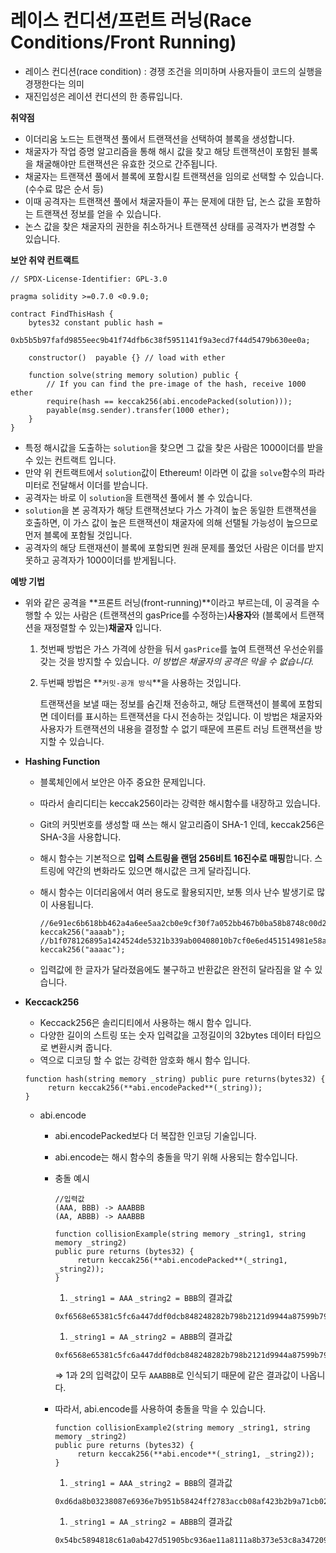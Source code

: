 # 레이스 컨디션/프런트 러닝(Race Conditions/Front Running)

- 레이스 컨디션(race condition) : 경쟁 조건을 의미하며 사용자들이 코드의 실행을 경쟁한다는 의미
- 재진입성은 레이션 컨디션의 한 종류입니다.

**취약점**

- 이더리움 노드는 트랜잭션 풀에서 트랜잭션을 선택하여 블록을 생성합니다.
- 채굴자가 작업 증명 알고리즘을 통해 해시 값을 찾고 해당 트랜잭션이 포함된 블록을 채굴해야만 트랜잭션은 유효한 것으로 간주됩니다.
- 채굴자는 트랜잭션 풀에서 블록에 포함시킬 트랜잭션을 임의로 선택할 수 있습니다. (수수료 많은 순서 등)
- 이때 공격자는 트랜잭션 풀에서 채굴자들이 푸는 문제에 대한 답, 논스 값을 포함하는 트랜잭션 정보를 얻을 수 있습니다.
- 논스 값을 찾은 채굴자의 권한을 취소하거나 트랜잭션 상태를 공격자가 변경할 수 있습니다.

**보안 취약 컨트랙트**

```solidity
// SPDX-License-Identifier: GPL-3.0

pragma solidity >=0.7.0 <0.9.0;

contract FindThisHash {
    bytes32 constant public hash =
      0xb5b5b97fafd9855eec9b41f74dfb6c38f5951141f9a3ecd7f44d5479b630ee0a;

    constructor()  payable {} // load with ether

    function solve(string memory solution) public {
        // If you can find the pre-image of the hash, receive 1000 ether
        require(hash == keccak256(abi.encodePacked(solution)));
        payable(msg.sender).transfer(1000 ether);
    }
}
```

- 특정 해시값을 도출하는 `solution`을 찾으면 그 값을 찾은 사람은 1000이더를 받을 수 있는 컨트랙트 입니다.
- 만약 위 컨트랙트에서 `solution`값이 Ethereum! 이라면 이 값을 `solve`함수의 파라미터로 전달해서 이더를 받습니다.
- 공격자는 바로 이 `solution`을 트랜잭션 풀에서 볼 수 있습니다.
- `solution`을 본 공격자가 해당 트랜잭션보다 가스 가격이 높은 동일한 트랜잭션을 호출하면, 이 가스 값이 높은 트랜잭션이 채굴자에 의해 선탤될 가능성이 높으므로 먼저 블록에 포함될 것입니다.
- 공격자의 해당 트랜재션이 블록에 포함되면 원래 문제를 풀었던 사람은 이더를 받지 못하고 공격자가 1000이더를 받게됩니다.

**예방 기법**

- 위와 같은 공격을 **프론트 러닝(front-running)**이라고 부르는데, 이 공격을 수행할 수 있는 사람은 (트랜잭션의 gasPrice를 수정하는)**사용자**와 (블록에서 트랜잭션을 재정렬할 수 있는)**채굴자** 입니다.
    1. 첫번째 방법은 가스 가격에 상한을 둬서 `gasPrice`를 높여 트랜잭션 우선순위를 갖는 것을 방지할 수 있습니다. *이 방법은 채굴자의 공격은 막을 수 없습니다.*
    2. 두번째 방법은 **`커밋-공개 방식`**을 사용하는 것입니다. 
        
        트랜잭션을 보낼 때는 정보를 숨긴채 전송하고, 해당 트랜잭션이 블록에 포함되면 데이터를 표시하는 트랜잭션을 다시 전송하는 것입니다. 이 방법은 채굴자와 사용자가 트랜잭션의 내용을 결정할 수 없기 때문에 프론트 러닝 트랜잭션을 방지할 수 있습니다.
        

- **Hashing Function**
    - 블록체인에서 보안은 아주 중요한 문제입니다.
    - 따라서 솔리디티는 keccak256이라는 강력한 해시함수를 내장하고 있습니다.
    - Git의 커밋번호를 생성할 때 쓰는 해시 알고리즘이 SHA-1 인데, keccak256은 SHA-3을 사용합니다.
    - 해시 함수는 기본적으로 **입력 스트링을 랜덤 256비트 16진수로 매핑**합니다. 스트링에 약간의 변화라도 있으면 해시값은 크게 달라집니다.
    - 해시 함수는 이더리움에서 여러 용도로 활용되지만, 보통 의사 난수 발생기로 많이 사용됩니다.
        
        ```solidity
        //6e91ec6b618bb462a4a6ee5aa2cb0e9cf30f7a052bb467b0ba58b8748c00d2e5 
        keccak256("aaaab"); 
        //b1f078126895a1424524de5321b339ab00408010b7cf0e6ed451514981e58aa9 
        keccak256("aaaac");
        ```
        
    - 입력값에 한 글자가 달라졌음에도 불구하고 반환값은 완전히 달라짐을 알 수 있습니다.
- **Keccack256**
    - Keccack256은 솔리디티에서 사용하는 해시 함수 입니다.
    - 다양한 길이의 스트링 또는 숫자 입력값을 고정길이의 32bytes 데이터 타입으로 변환시켜 줍니다.
    - 역으로 디코딩 할 수 없는 강력한 암호화 해시 함수 입니다.
    
    ```solidity
    function hash(string memory _string) public pure returns(bytes32) {
         return keccak256(**abi.encodePacked**(_string));
    }
    ```
    
    - abi.encode
        - abi.encodePacked보다 더 복잡한 인코딩 기술입니다.
        - abi.encode는 해시 함수의 충돌을 막기 위해 사용되는 함수입니다.
        - 충돌 예시
            
            ```solidity
            //입력값
            (AAA, BBB) -> AAABBB         
            (AA, ABBB) -> AAABBB
            ```
            
            ```solidity
            function collisionExample(string memory _string1, string memory _string2)
            public pure returns (bytes32) {
                 return keccak256(**abi.encodePacked**(_string1, _string2));
            }
            ```
            
            1. `_string1 = AAA` `_string2 = BBB`의 결과값
            
            ```solidity
            0xf6568e65381c5fc6a447ddf0dcb848248282b798b2121d9944a87599b7921358
            ```
            
            1. `_string1 = AA` `_string2 = ABBB`의 결과값
            
            ```solidity
            0xf6568e65381c5fc6a447ddf0dcb848248282b798b2121d9944a87599b7921358
            ```
            
            ⇒ 1과 2의 입력값이 모두 `AAABBB`로 인식되기 때문에 같은 결과값이 나옵니다.
            
        - 따라서, abi.encode를 사용하여 충돌을 막을 수 있습니다.
            
            ```solidity
            function collisionExample2(string memory _string1, string memory _string2)
            public pure returns (bytes32) {
                 return keccak256(**abi.encode**(_string1, _string2));
            }
            ```
            
            1. `_string1 = AAA` `_string2 = BBB`의 결과값
            
            ```solidity
            0xd6da8b03238087e6936e7b951b58424ff2783accb08af423b2b9a71cb02bd18b
            ```
            
            1. `_string1 = AA` `_string2 = ABBB`의 결과값
            
            ```solidity
            0x54bc5894818c61a0ab427d51905bc936ae11a8111a8b373e53c8a34720957abb
            ```
